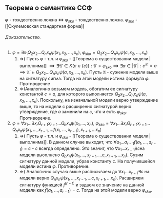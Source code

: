## Теорема о семантике ССФ
$\varphi$ - тождественно ложна $\iff$ $\varphi_{sko}$ - тождественно ложна.
$\varphi_{sko}$ - [[Скулемовская стандартная форма]]
###### Доказательство.
1. $\varphi = \exists x_1Q_2x_2\ldots Q_nx_n\psi(x_1, x_2, \ldots, x_n)$, $\varphi_{sko} = Q_2x_2\ldots Q_nx_n\psi(c, x_2, \ldots, x_n)$
	1. $\Rightarrow$) Пусть $\varphi$ - т.л. и $\varphi_{sko}$ - [[Теорема о существовании модели| выполнима]] $\implies \exists \mathfrak{A}' \in K(\sigma \cup \{c\}):\mathfrak{A}' \vDash \varphi_{sko} \implies \exists a \in |\mathfrak{A}'| : c^{\mathfrak{A}' } = a \implies \mathfrak{A}' \vDash Q_2x_2\ldots Q_nx_n\psi(a, x_2, \ldots, x_n)$. Пусть $\mathfrak{A}$ - сужение модели выше на сигнатуру сигма. Тогда на этой модели истина формула $\varphi$. Противоречие
	2. $\Leftarrow$)Аналогично возьмем модель, обогатим ее сигнатуру константой $c = a$, для которого выполняется $Q_2x_2\ldots Q_nx_n\psi(a, x_2, \ldots, x_n)$. Поскольку, на изначальной модели верно утверждение выше, то на модели с расширенно сигнатурой верно утверждение, где $a$ заменили на $c$, что и есть $\varphi_{sko}$. Противоречие.
2.  $\varphi = \forall x_1\ldots \exists x_r Q_{r+1}x_{r+1}\ldots Q_nx_n\psi(x_1, \ldots, x_n)$, $\varphi_{sko} = \forall x_1\ldots \exists x_r Q_{r+1}x_{r+1}\ldots Q_nx_n\psi(x_1, \ldots,x_{r-1}, \ldots f(x_1, \ldots, x_{r-1}),x_{r+1}, \ldots x_n)$
	1.  $\Rightarrow$) Пусть $\varphi$ - т.л. и $\varphi_{sko}$ - [[Теорема о существовании модели| выполнима]]. В данном случае выходит, что $\forall a_1 \ldots a_{r-1} f(a_1, \ldots, a_{r-1}) = c$ - $c$ всегда определено. Это значит, что $\forall x_1\ldots x_{r-1} \exists c$на модели выоплнено $Q_nx_n\psi(x_1, \ldots,x_{r-1}, \ldots c,x_{r+1}, \ldots x_n)$. Сузим сигнатуру данной модели, убрав константу $c$. На получившейся модели истина $\varphi$. Противоречие.
	2.  $\Leftarrow$) Аналогично случаю выше расписываем до $\forall x_1\ldots x_{r-1} \exists c$ на модели верно $Q_nx_n\psi(x_1, \ldots,x_{r-1}, \ldots c,x_{r+1}, \ldots x_n)$. Расширяем сигнатуру функцией $f^{(r-1)}$ и задаем ее значение на данной модели как $f(a_1, \ldots, a_{r-1}) = c$. Тогда на этой модели верно $\varphi_{sko}$.